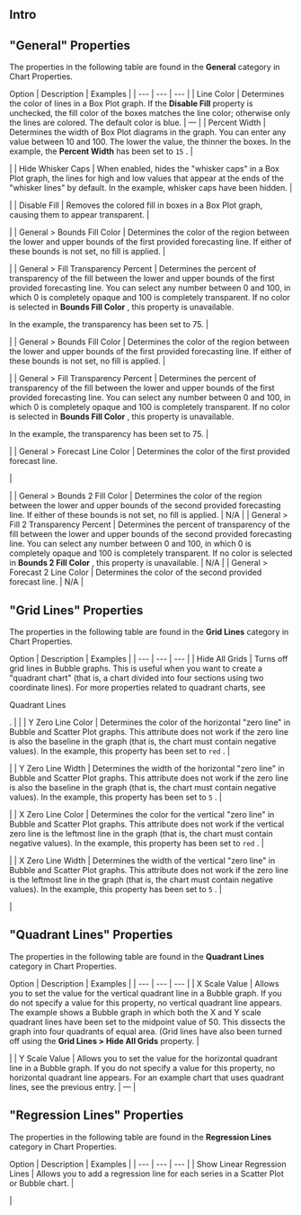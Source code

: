 

Intro
-------

"General" Properties
----------------------

The properties in the following table are found in the
 **General**
 category in Chart Properties.


 Option
  |
 Description
  |
 Examples
  |
| --- | --- | --- |
|
 Line Color
  |
 Determines the color of lines in a Box Plot graph. If the
 **Disable Fill**
 property is unchecked, the fill color of the boxes matches the line color; otherwise only the lines are colored. The default color is blue.
  |
 —
  |
|
 Percent Width
  |
 Determines the width of Box Plot diagrams in the graph. You can enter any value between 10 and 100. The lower the value, the thinner the boxes. In the example, the
 **Percent Width**
 has been set to
 `15`
 .
  |

|
|
 Hide Whisker Caps
  |
 When enabled, hides the "whisker caps" in a Box Plot graph, the lines for high and low values that appear at the ends of the "whisker lines" by default. In the example, whisker caps have been hidden.
  |

|
|
 Disable Fill
  |
 Removes the colored fill in boxes in a Box Plot graph, causing them to appear transparent.
  |

|
|
 General > Bounds Fill Color
  |
 Determines the color of the region between the lower and upper bounds of the first provided forecasting line. If either of these bounds is not set, no fill is applied.
  |

|
|
 General > Fill Transparency Percent
  |
 Determines the percent of transparency of the fill between the lower and upper bounds of the first provided forecasting line. You can select any number between 0 and 100, in which 0 is completely opaque and 100 is completely transparent. If no color is selected in
 **Bounds Fill Color**
 , this property is unavailable.


 In the example, the transparency has been set to 75.
  |

|
|
 General > Bounds Fill Color
  |
 Determines the color of the region between the lower and upper bounds of the first provided forecasting line. If either of these bounds is not set, no fill is applied.
  |

|
|
 General > Fill Transparency Percent
  |
 Determines the percent of transparency of the fill between the lower and upper bounds of the first provided forecasting line. You can select any number between 0 and 100, in which 0 is completely opaque and 100 is completely transparent. If no color is selected in
 **Bounds Fill Color**
 , this property is unavailable.


 In the example, the transparency has been set to 75.
  |

|
|
 General > Forecast Line Color
  |
 Determines the color of the first provided forecast line.


 |

|
|
 General > Bounds 2 Fill Color
  |
 Determines the color of the region between the lower and upper bounds of the second provided forecasting line. If either of these bounds is not set, no fill is applied.
  |
 N/A
  |
|
 General > Fill 2 Transparency Percent
  |
 Determines the percent of transparency of the fill between the lower and upper bounds of the second provided forecasting line. You can select any number between 0 and 100, in which 0 is completely opaque and 100 is completely transparent. If no color is selected in
 **Bounds 2 Fill Color**
 , this property is unavailable.
  |
 N/A
  |
|
 General > Forecast 2 Line Color
  |
 Determines the color of the second provided forecast line.
  |
 N/A
  |

"Grid Lines" Properties
-------------------------

The properties in the following table are found in the
 **Grid Lines**
 category in Chart Properties.


 Option
  |
 Description
  |
 Examples
  |
| --- | --- | --- |
|
 Hide All Grids
  |
 Turns off grid lines in Bubble graphs. This is useful when you want to create a "quadrant chart" (that is, a chart divided into four sections using two coordinate lines). For more properties related to quadrant charts, see

Quadrant Lines

.
  |
 |
|
 Y Zero Line Color
  |
 Determines the color of the horizontal "zero line" in Bubble and Scatter Plot graphs. This attribute does not work if the zero line is also the baseline in the graph (that is, the chart must contain negative values). In the example, this property has been set to
 `red`
 .
  |

|
|
 Y Zero Line Width
  |
 Determines the width of the horizontal "zero line" in Bubble and Scatter Plot graphs. This attribute does not work if the zero line is also the baseline in the graph (that is, the chart must contain negative values). In the example, this property has been set to
 `5`
 .
  |

|
|
 X Zero Line Color
  |
 Determines the color for the vertical "zero line" in Bubble and Scatter Plot graphs. This attribute does not work if the vertical zero line is the leftmost line in the graph (that is, the chart must contain negative values). In the example, this property has been set to
 `red`
 .
  |

|
|
 X Zero Line Width
  |
 Determines the width of the vertical "zero line" in Bubble and Scatter Plot graphs. This attribute does not work if the zero line is the leftmost line in the graph (that is, the chart must contain negative values). In the example, this property has been set to
 `5`
 .
  |

|

"Quadrant Lines" Properties
-----------------------------

The properties in the following table are found in the
 **Quadrant Lines**
 category in Chart Properties.


 Option
  |
 Description
  |
 Examples
  |
| --- | --- | --- |
|
 X Scale Value
  |
 Allows you to set the value for the vertical quadrant line in a Bubble graph. If you do not specify a value for this property, no vertical quadrant line appears. The example shows a Bubble graph in which both the X and Y scale quadrant lines have been set to the midpoint value of 50. This dissects the graph into four quadrants of equal area. (Grid lines have also been turned off using the
 **Grid Lines > Hide All Grids**
 property.
  |

|
|
 Y Scale Value
  |
 Allows you to set the value for the horizontal quadrant line in a Bubble graph. If you do not specify a value for this property, no horizontal quadrant line appears. For an example chart that uses quadrant lines, see the previous entry.
  |
 —
  |

"Regression Lines" Properties
-------------------------------

The properties in the following table are found in the
 **Regression Lines**
 category in Chart Properties.


 Option
  |
 Description
  |
 Examples
  |
| --- | --- | --- |
|
 Show Linear Regression Lines
  |
 Allows you to add a regression line for each series in a Scatter Plot or Bubble chart.
  |

|


